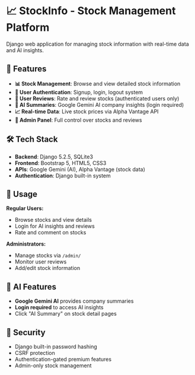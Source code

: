# 📈 StockInfo - Stock Management Platform

Django web application for managing stock information with real-time data and AI insights.

## 🌟 Features

- **📊 Stock Management**: Browse and view detailed stock information
- **🔐 User Authentication**: Signup, login, logout system
- **👥 User Reviews**: Rate and review stocks (authenticated users only)
- **🤖 AI Summaries**: Google Gemini AI company insights (login required)
- **📈 Real-time Data**: Live stock prices via Alpha Vantage API
- **🎯 Admin Panel**: Full control over stocks and reviews

## 🛠️ Tech Stack

- **Backend**: Django 5.2.5, SQLite3
- **Frontend**: Bootstrap 5, HTML5, CSS3
- **APIs**: Google Gemini (AI), Alpha Vantage (stock data)
- **Authentication**: Django built-in system


## 🎯 Usage

**Regular Users:**
- Browse stocks and view details
- Login for AI insights and reviews
- Rate and comment on stocks

**Administrators:**
- Manage stocks via `/admin/`
- Monitor user reviews
- Add/edit stock information

## 🤖 AI Features

- **Google Gemini AI** provides company summaries
- **Login required** to access AI insights
- Click "AI Summary" on stock detail pages

## 🔐 Security

- Django built-in password hashing
- CSRF protection
- Authentication-gated premium features
- Admin-only stock management
